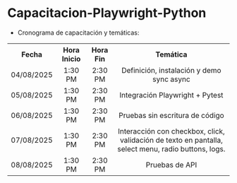 # Capacitacion-Playwright-Python

* Cronograma de capacitación y temáticas:

<table>
  <tr>
    <th style="text-align:center;">Fecha</th>
    <th style="text-align:center;">Hora Inicio</th>
    <th style="text-align:center;">Hora Fin</th>
    <th style="text-align:center;">Temática</th>
  </tr>
  <tr>
    <td style="text-align:center;">04/08/2025</td>
    <td style="text-align:center;">1:30 PM</td>
    <td style="text-align:center;">2:30 PM</td>
    <td style="text-align:center;">Definición, instalación y demo sync async</td>
  </tr>
  <tr>
    <td style="text-align:center;">05/08/2025</td>
    <td style="text-align:center;">1:30 PM</td>
    <td style="text-align:center;">2:30 PM</td>
    <td style="text-align:center;">Integración Playwright + Pytest</td>
  </tr>
  <tr>
    <td style="text-align:center;">06/08/2025</td>
    <td style="text-align:center;">1:30 PM</td>
    <td style="text-align:center;">2:30 PM</td>
    <td style="text-align:center;">Pruebas sin escritura de código</td>
  </tr>
  <tr>
    <td style="text-align:center;">07/08/2025</td>
    <td style="text-align:center;">1:30 PM</td>
    <td style="text-align:center;">2:30 PM</td>
    <td style="text-align:center;">Interacción con checkbox, click, validación de texto en pantalla, select menu, radio buttons, logs.</td>
  </tr>
  <tr>
    <td style="text-align:center;">08/08/2025</td>
    <td style="text-align:center;">1:30 PM</td>
    <td style="text-align:center;">2:30 PM</td>
    <td style="text-align:center;">Pruebas de API</td>
  </tr>
</table>
